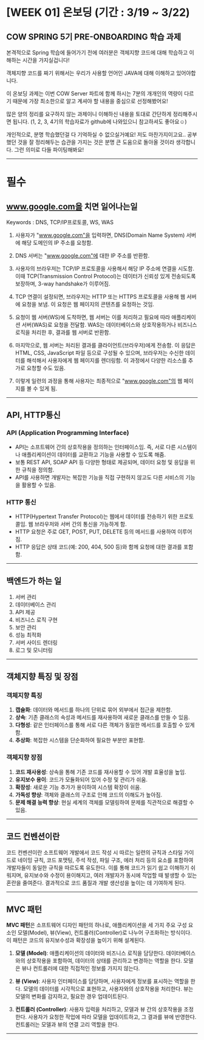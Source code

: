 # [WEEK 01] 온보딩 (기간 : 3/19 ~ 3/22)

## COW SPRING 5기 PRE-ONBOARDING 학습 과제

본격적으로 Spring 학습에 들어가기 전에 여러분은 객체지향 코드에 대해 학습하고 이해하는 시간을 가지실겁니다!

객체지향 코드를 짜기 위해서는 우리가 사용할 언어인 JAVA에 대해 이해하고 있어야합니다.

이 온보딩 과제는 이번 COW Server 파트에 함께 하시는 7분의 개개인의 역량이 다르기 때문에 가장 최소한으로 알고 계셔야 할 내용을 중심으로 선정해봤어요!

많은 양의 정리를 요구하지 않는 과제이니 이해하신 내용을 토대로 간단하게 정리해주시면 됩니다. (1, 2, 3, 4기의 학습자료가 github에 나와있으니 참고하셔도 좋아요☺️)

개인적으로, 분명 학습했던걸 다 기억하실 수 없으실거예요! 저도 마찬가지이고요.. 공부했던 것을 잘 정리해두는 습관을 가지는 것은 분명 큰 도움으로 돌아올 것이라 생각합니다. 그런 의미로 다들 파이팅해봐요!

---

# 필수

## www.google.com을 치면 일어나는일

Keywords : DNS, TCP/IP프로토콜, WS, WAS
1. 사용자가 "www.google.com"을 입력하면, DNS(Domain Name System) 서버에 해당 도메인의 IP 주소를 요청함.

2. DNS 서버는 "www.google.com"에 대한 IP 주소를 반환함.

3. 사용자의 브라우저는 TCP/IP 프로토콜을 사용해서 해당 IP 주소에 연결을 시도함. 이때 TCP(Transmission Control Protocol)는 데이터가 신뢰성 있게 전송되도록 보장하며, 3-way handshake가 이루어짐.

4. TCP 연결이 설정되면, 브라우저는 HTTP 또는 HTTPS 프로토콜을 사용해 웹 서버에 요청을 보냄. 이 요청은 웹 페이지의 콘텐츠를 요청하는 것임.

5. 요청이 웹 서버(WS)에 도착하면, 웹 서버는 이를 처리하고 필요에 따라 애플리케이션 서버(WAS)로 요청을 전달함. WAS는 데이터베이스와 상호작용하거나 비즈니스 로직을 처리한 후, 결과를 웹 서버로 반환함.

6. 마지막으로, 웹 서버는 처리된 결과를 클라이언트(브라우저)에게 전송함. 이 응답은 HTML, CSS, JavaScript 파일 등으로 구성될 수 있으며, 브라우저는 수신한 데이터를 해석해서 사용자에게 웹 페이지를 렌더링함. 이 과정에서 다양한 리소스를 추가로 요청할 수도 있음.

7. 이렇게 일련의 과정을 통해 사용자는 최종적으로 "www.google.com"의 웹 페이지를 볼 수 있게 됨.
---

## API, HTTP통신

### API (Application Programming Interface)
- API는 소프트웨어 간의 상호작용을 정의하는 인터페이스임. 즉, 서로 다른 시스템이나 애플리케이션이 데이터를 교환하고 기능을 사용할 수 있도록 해줌.
- 보통 REST API, SOAP API 등 다양한 형태로 제공되며, 데이터 요청 및 응답을 위한 규칙을 정의함.
- API를 사용하면 개발자는 복잡한 기능을 직접 구현하지 않고도 다른 서비스의 기능을 활용할 수 있음.

### HTTP 통신
- HTTP(Hypertext Transfer Protocol)는 웹에서 데이터를 전송하기 위한 프로토콜임. 웹 브라우저와 서버 간의 통신을 가능하게 함.
- HTTP 요청은 주로 GET, POST, PUT, DELETE 등의 메서드를 사용하여 이루어짐.
- HTTP 응답은 상태 코드(예: 200, 404, 500 등)와 함께 요청에 대한 결과를 포함함.
---

## 백엔드가 하는 일
1. 서버 관리
2. 데이터베이스 관리
3. API 제공
4. 비즈니스 로직 구현
5. 보안 관리
6. 성능 최적화
7. 서버 사이드 렌더링
8. 로그 및 모니터링
---

## 객체지향 특징 및 장점
### 객체지향 특징

1. **캡슐화**: 데이터와 메서드를 하나의 단위로 묶어 외부에서 접근을 제한함.
2. **상속**: 기존 클래스의 속성과 메서드를 재사용하여 새로운 클래스를 만들 수 있음.
3. **다형성**: 같은 인터페이스를 통해 서로 다른 객체가 동일한 메서드를 호출할 수 있게 함.
4. **추상화**: 복잡한 시스템을 단순화하여 필요한 부분만 표현함.

### 객체지향 장점

1. **코드 재사용성**: 상속을 통해 기존 코드를 재사용할 수 있어 개발 효율성을 높임.
2. **유지보수 용이**: 코드가 모듈화되어 있어 수정 및 관리가 쉬움.
3. **확장성**: 새로운 기능 추가가 용이하여 시스템 확장이 쉬움.
4. **가독성 향상**: 객체와 클래스의 구조로 인해 코드의 이해도가 높아짐.
5. **문제 해결 능력 향상**: 현실 세계의 객체를 모델링하여 문제를 직관적으로 해결할 수 있음.
---

## 코드 컨벤션이란
코드 컨벤션이란 소프트웨어 개발에서 코드 작성 시 따르는 일련의 규칙과 스타일 가이드로 네이밍 규칙, 코드 포맷팅, 주석 작성, 파일 구조, 에러 처리 등의 요소를 포함하여 개발자들이 동일한 규칙을 따르도록 유도한다. 이를 통해 코드가 읽기 쉽고 이해하기 쉬워지며, 유지보수와 수정이 용이해지고, 여러 개발자가 동시에 작업할 때 발생할 수 있는 혼란을 줄여준다. 결과적으로 코드 품질과 개발 생산성을 높이는 데 기여하게 된다.

---

## MVC 패턴
**MVC 패턴**은 소프트웨어 디자인 패턴의 하나로, 애플리케이션을 세 가지 주요 구성 요소인 모델(Model), 뷰(View), 컨트롤러(Controller)로 나누어 구조화하는 방식이다. 이 패턴은 코드의 유지보수성과 확장성을 높이기 위해 설계된다.

1. **모델 (Model)**: 애플리케이션의 데이터와 비즈니스 로직을 담당한다. 데이터베이스와의 상호작용을 포함하여, 데이터의 상태를 관리하고 변경하는 역할을 한다. 모델은 뷰나 컨트롤러에 대한 직접적인 정보를 가지지 않는다.

2. **뷰 (View)**: 사용자 인터페이스를 담당하며, 사용자에게 정보를 표시하는 역할을 한다. 모델의 데이터를 시각적으로 표현하고, 사용자와의 상호작용을 처리한다. 뷰는 모델의 변화를 감지하고, 필요한 경우 업데이트된다.

3. **컨트롤러 (Controller)**: 사용자 입력을 처리하고, 모델과 뷰 간의 상호작용을 조정한다. 사용자가 요청한 작업에 따라 모델을 업데이트하고, 그 결과를 뷰에 반영한다. 컨트롤러는 모델과 뷰의 연결 고리 역할을 한다.
---
